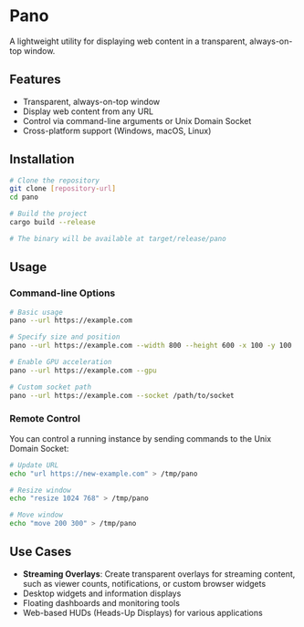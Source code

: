 # Pano

A lightweight utility for displaying web content in a transparent, always-on-top window.

## Features

- Transparent, always-on-top window
- Display web content from any URL
- Control via command-line arguments or Unix Domain Socket
- Cross-platform support (Windows, macOS, Linux)

## Installation

```bash
# Clone the repository
git clone [repository-url]
cd pano

# Build the project
cargo build --release

# The binary will be available at target/release/pano
```

## Usage

### Command-line Options

```bash
# Basic usage
pano --url https://example.com

# Specify size and position
pano --url https://example.com --width 800 --height 600 -x 100 -y 100

# Enable GPU acceleration
pano --url https://example.com --gpu

# Custom socket path
pano --url https://example.com --socket /path/to/socket
```

### Remote Control

You can control a running instance by sending commands to the Unix Domain Socket:

```bash
# Update URL
echo "url https://new-example.com" > /tmp/pano

# Resize window
echo "resize 1024 768" > /tmp/pano

# Move window
echo "move 200 300" > /tmp/pano
```

## Use Cases

- **Streaming Overlays**: Create transparent overlays for streaming content, such as viewer counts, notifications, or custom browser widgets
- Desktop widgets and information displays
- Floating dashboards and monitoring tools
- Web-based HUDs (Heads-Up Displays) for various applications
